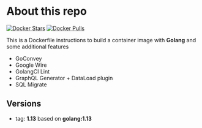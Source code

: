 # About this repo

[![Docker Stars](https://img.shields.io/docker/stars/gurukami/go.svg?style=flat)](https://hub.docker.com/r/gurukami/go/) [![Docker Pulls](https://img.shields.io/docker/pulls/gurukami/go.svg?style=flat)](https://hub.docker.com/r/gurukami/go/)

This is a Dockerfile instructions to build a container image with **Golang** and some additional features  

* GoConvey
* Google Wire
* GolangCI Lint
* GraphQL Generator + DataLoad plugin
* SQL Migrate
	
## Versions

* tag: **1.13** based on **golang:1.13**
